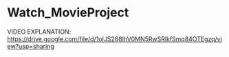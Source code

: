 # Watch_MovieProject 
VIDEO EXPLANATION: https://drive.google.com/file/d/1oIJS268IhV0MN5RwSRlkfSmq84OTEgzq/view?usp=sharing
